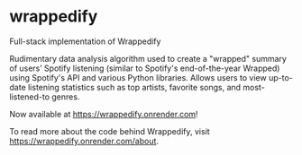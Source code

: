 # wrappedify
Full-stack implementation of Wrappedify

Rudimentary data analysis algorithm used to create a "wrapped" summary of users’ Spotify listening (similar to Spotify's end-of-the-year Wrapped) using Spotify's API and various Python libraries. Allows users to view up-to-date listening statistics such as top artists, favorite songs, and most-listened-to genres.

Now available at https://wrappedify.onrender.com!

To read more about the code behind Wrappedify, visit https://wrappedify.onrender.com/about.

